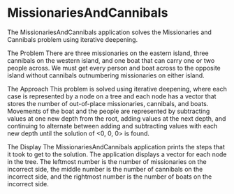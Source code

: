 # MissionariesAndCannibals

The MissionariesAndCannibals application solves the Missionaries and Cannibals problem using iterative deepening. 

The Problem
There are three missionaries on the eastern island, three cannibals on the western
island, and one boat that can carry one or two people across. We must get every 
person and boat across to the opposite island without cannibals outnumbering missionaries
on either island. 

The Approach
This problem is solved using iterative deepening, where each case is represented by a node on a tree and each
node has a vector that stores the number of out-of-place missionaries, cannibals, and
boats. Movements of the boat and the people are represented by subtracting values at one new depth from
the root, adding values at the next depth, and continuing to alternate between adding and subtracting
values with each new depth until the solution of <0, 0, 0> is found. 

The Display
The MissionariesAndCannibals application prints the steps that it took to get to the solution. The application displays a 
vector for each node in the tree. The leftmost number is the number of missionaries on the incorrect side, the middle 
number is the number of cannibals on the incorrect side, and the rightmost number is the number of boats on the 
incorrect side.
